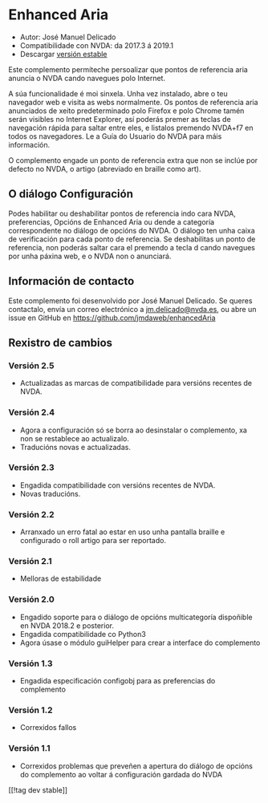 # Enhanced Aria #

* Autor: José Manuel Delicado
* Compatibilidade con NVDA: da 2017.3 á 2019.1
* Descargar [versión estable][1]

Este complemento permíteche persoalizar que pontos de referencia aria
anuncia o NVDA cando navegues polo Internet.

A súa funcionalidade é moi sinxela. Unha vez instalado, abre o teu navegador
web e  visita as webs normalmente. Os pontos de referencia aria anunciados
de xeito predeterminado polo Firefox e polo Chrome tamén serán visibles no
Internet Explorer, así poderás premer as teclas de navegación rápida para
saltar entre eles, e listalos premendo NVDA+f7 en todos os navegadores. Le a
Guía do Usuario do NVDA para máis información.

O complemento engade un ponto de referencia extra que non se inclúe por
defecto no NVDA, o artigo (abreviado en braille como art).

## O diálogo Configuración

Podes habilitar ou deshabilitar pontos de referencia indo cara NVDA,
preferencias, Opcións de Enhanced Aria ou dende a categoría correspondente
no diálogo de opcións do NVDA. O diálogo ten unha caixa de verificación para
cada ponto de referencia. Se deshabilitas un ponto de referencia, non
poderás saltar cara el premendo a tecla d cando navegues por unha páxina
web, e o NVDA non o anunciará.

## Información de contacto

Este complemento foi desenvolvido por José Manuel Delicado. Se queres
contactalo, envía un correo electrónico a jm.delicado@nvda.es, ou abre un
issue en GitHub en https://github.com/jmdaweb/enhancedAria

## Rexistro de cambios

### Versión 2.5

* Actualizadas as marcas de compatibilidade para versións recentes de NVDA.

### Versión 2.4

* Agora a configuración só se borra ao desinstalar o complemento, xa non se
  restablece ao actualizalo.
* Traducións novas e actualizadas.

### Versión 2.3

* Engadida compatibilidade con versións recentes de NVDA.
* Novas traducións.

### Versión 2.2

* Arranxado un erro fatal ao estar en uso unha pantalla braille e
  configurado o roll artigo para ser reportado.

### Versión 2.1

* Melloras de estabilidade

### Versión 2.0

* Engadido soporte para o diálogo de opcións multicategoría dispoñible en
  NVDA 2018.2 e posterior.
* Engadida compatibilidade co Python3
* Agora úsase o módulo guiHelper para crear a interface do complemento

### Versión 1.3

* Engadida especificación configobj para as preferencias do complemento

### Versión 1.2

* Correxidos fallos

### Versión 1.1

* Correxidos problemas que preveñen a apertura do diálogo de opcións do
  complemento ao voltar á configuración gardada do NVDA

[[!tag dev stable]]

[1]: https://addons.nvda-project.org/files/get.php?file=earia
